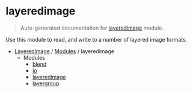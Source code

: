 # layeredimage

> Auto-generated documentation for [layeredimage](../../layeredimage/__init__.py) module.

Use this module to read, and write to a number of layered image formats.

- [Layeredimage](../README.md#layeredimage-index) / [Modules](../README.md#layeredimage-modules) / layeredimage
    - Modules
        - [blend](blend.md#blend)
        - [io](io.md#io)
        - [layeredimage](layeredimage.md#layeredimage)
        - [layergroup](layergroup.md#layergroup)
